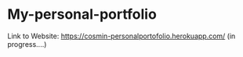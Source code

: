 # My-personal-portfolio

Link to Website: https://cosmin-personalportofolio.herokuapp.com/   (in progress....)
